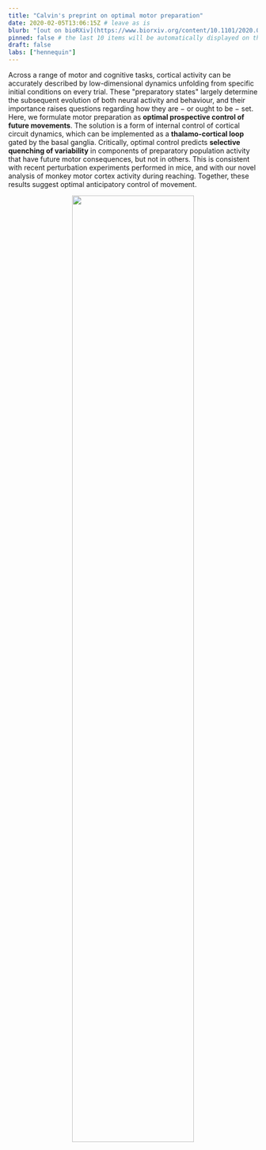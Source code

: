 ```yaml
---
title: "Calvin's preprint on optimal motor preparation"
date: 2020-02-05T13:06:15Z # leave as is
blurb: "[out on bioRXiv](https://www.biorxiv.org/content/10.1101/2020.02.02.931246v3)"
pinned: false # the last 10 items will be automatically displayed on the front page, + any that says "pinned: true"
draft: false
labs: ["hennequin"]
---
```


<!-- Here you might want to place some Markdown content. -->

Across a range of motor and cognitive tasks, cortical activity can be
accurately described by low-dimensional dynamics unfolding from specific
initial conditions on every trial. These "preparatory states" largely determine
the subsequent evolution of both neural activity and behaviour, and their
importance raises questions regarding how they are − or ought to be − set.
Here, we formulate motor preparation as **optimal prospective control of future
movements**. The solution is a form of internal control of cortical circuit
dynamics, which can be implemented as a **thalamo-cortical loop** gated by the
basal ganglia. Critically, optimal control predicts **selective quenching of
variability** in components of preparatory population activity that have future
motor consequences, but not in others. This is consistent with recent
perturbation experiments performed in mice, and with our novel analysis of
monkey motor cortex activity during reaching. Together, these results suggest
optimal anticipatory control of movement.

<center>
<img width="70%" src="/news/kao_biorxiv_2020.png"/>
</center>
 
